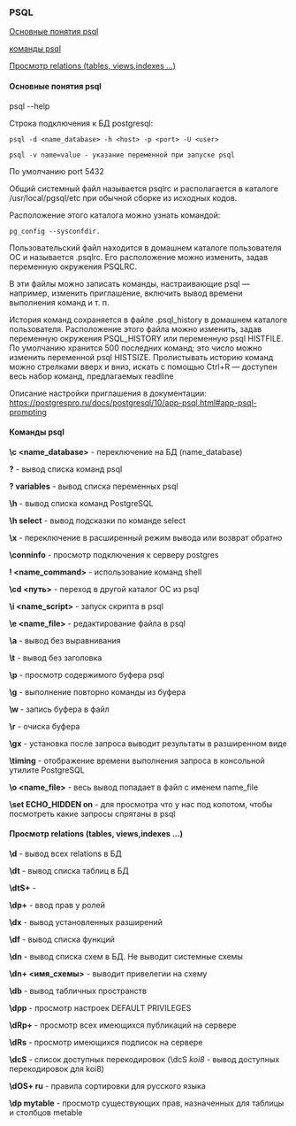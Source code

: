 ### PSQL

[Основные понятия psql](https://github.com/Aleksey-10081967/Postgresql-study/blob/main/psql/readme.md#%D0%BE%D1%81%D0%BD%D0%BE%D0%B2%D0%BD%D1%8B%D0%B5-%D0%BF%D0%BE%D0%BD%D1%8F%D1%82%D0%B8%D1%8F-psql)

[команды psql](https://github.com/Aleksey-10081967/Postgresql-study/blob/main/psql/readme.md#%D0%BA%D0%BE%D0%BC%D0%B0%D0%BD%D0%B4%D1%8B-psql)

[Просмотр relations (tables, views,indexes ...)](https://github.com/Aleksey-10081967/Postgresql-study/blob/main/psql/readme.md#%D0%BF%D1%80%D0%BE%D1%81%D0%BC%D0%BE%D1%82%D1%80-relations-tables-viewsindexes-)

#### Основные понятия psql

psql --help

Строка подключения к БД postgresql:

    psql -d <name_database> -h <host> -p <port> -U <user>

    psql -v name=value - указание переменной при запуске psql
    
По умолчанию port 5432

Общий системный файл называется psqlrc и располагается в каталоге /usr/local/pgsql/etc при обычной сборке из исходных кодов.

Расположение этого каталога можно узнать командой:

    pg_config --sysconfdir.

Пользовательский файл находится в домашнем каталоге пользователя ОС и называется .psqlrc. Его расположение можно изменить, задав
переменную окружения PSQLRC.

В эти файлы можно записать команды, настраивающие psql — например, изменить приглашение, включить вывод времени выполнения команд и т. п.

История команд сохраняется в файле .psql_history в домашнем каталоге пользователя. 
Расположение этого файла можно изменить, задав переменную окружения PSQL_HISTORY или переменную psql HISTFILE. 
По умолчанию хранится 500 последних команд; это число можно изменить переменной psql HISTSIZE.
Пролистывать историю команд можно стрелками вверх и вниз, искать с помощью Ctrl+R — доступен весь набор команд, предлагаемых readline

Описание настройки приглашения в документации: https://postgrespro.ru/docs/postgresql/10/app-psql.html#app-psql-prompting

#### Команды psql

**\с <name_database>** - переключение на БД (name_database)

**\?** - вывод списка команд psql

**\? variables** - вывод списка переменных psql

**\h** - вывод списка команд PostgreSQL

**\h select** - вывод подсказки по команде select

**\x** - переключение в расширенный режим вывода или возврат обратно

**\conninfo** - просмотр подключения к серверу postgres

**\! <name_command>** - использование команд shell

**\cd <путь>** - переход в другой каталог OC из psql

**\i <name_script>** - запуск скрипта в psql

**\e <name_file>** - редактирование файла в psql

**\a** - вывод без выравнивания

**\t** - вывод без заголовка

**\p** - просмотр содержимого буфера psql

**\g** - выполнение повторно команды из буфера

**\w <file>** - запись буфера в файл
  
**\r** - очиска буфера
  
**\gx** - установка после запроса выводит результаты в разширенном виде
  
**\timing** - отображение времени выполнения запроса в консольной утилите PostgreSQL
    
**\o <name_file>** - весь вывод попадает в файл с именем name_file

**\set ECHO_HIDDEN on** - для просмотра что у нас под копотом, чтобы посмотреть какие запросы спрятаны в psql

#### Просмотр relations (tables, views,indexes ...)
    
**\d** - вывод всех relations в БД
    
**\dt** - вывод списка таблиц в БД
    
**\dtS+** - 
    
**\dp+** - ввод прав у ролей
    
**\dx** - вывод установленных разширений
    
**\df** - вывод списка функций
    
**\dn** - вывод списка схем в БД. Не выводит системные схемы
    
**\dn+ <имя_схемы>** - выводит привелегии на схему
    
**\db** - вывод табличных пространств
    
**\dpp** - просмотр настроек DEFAULT PRIVILEGES
    
**\dRp+** - просмотр всех имеющихся публикаций на сервере
    
**\dRs** - просмотр имеющихся подписок на сервере
    
**\dcS** - список доступных перекодировок (\dcS *koi8* - вывод доступных перекодировок для koi8)
    
**\dOS+ ru** - правила сортировки для русского языка 
    
**\dp mytable** - просмотр существующих прав, назначенных для таблицы и столбцов metable
    
    
    
    
